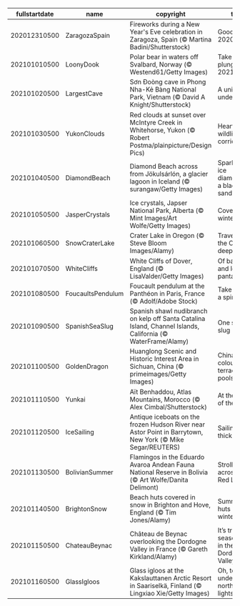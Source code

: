 |fullstartdate|name|copyright|title|image|
|--|--|--|--|--|
202012310500|ZaragozaSpain|Fireworks during a New Year's Eve celebration in Zaragoza, Spain (© Martina Badini/Shutterstock)|Goodbye, 2020!|![](/en-CA/2021/01/202012310500ZaragozaSpain.jpg)|
202101010500|LoonyDook|Polar bear in waters off Svalbard, Norway (© Westend61/Getty Images)|Take the plunge into 2021|![](/en-CA/2021/01/202101010500LoonyDook.jpg)|
202101020500|LargestCave|Sơn Đoòng cave in Phong Nha-Kẻ Bàng National Park, Vietnam (© David A Knight/Shutterstock)|A universe underground|![](/en-CA/2021/01/202101020500LargestCave.jpg)|
202101030500|YukonClouds|Red clouds at sunset over McIntyre Creek in Whitehorse, Yukon (© Robert Postma/plainpicture/Design Pics)|Heart of the wildlife corridor|![](/en-CA/2021/01/202101030500YukonClouds.jpg)|
202101040500|DiamondBeach|Diamond Beach across from Jökulsárlón, a glacier lagoon in Iceland (© surangaw/Getty Images)|Sparkling ice diamonds on a black sandy beach|![](/en-CA/2021/01/202101040500DiamondBeach.jpg)|
202101050500|JasperCrystals|Ice crystals, Japser National Park, Alberta (© Mint Images/Art Wolfe/Getty Images)|Covered in winter frost|![](/en-CA/2021/01/202101050500JasperCrystals.jpg)|
202101060500|SnowCraterLake|Crater Lake in Oregon (© Steve Bloom Images/Alamy)|Travels to the Oregon deep|![](/en-CA/2021/01/202101060500SnowCraterLake.jpg)|
202101070500|WhiteCliffs|White Cliffs of Dover, England (© LisaValder/Getty Images)|Of balloons and lost pantaloons|![](/en-CA/2021/01/202101070500WhiteCliffs.jpg)|
202101080500|FoucaultsPendulum|Foucault pendulum at the Panthéon in Paris, France (© Adolf/Adobe Stock)|Take this for a spin...|![](/en-CA/2021/01/202101080500FoucaultsPendulum.jpg)|
202101090500|SpanishSeaSlug|Spanish shawl nudibranch on kelp off Santa Catalina Island, Channel Islands, California (© WaterFrame/Alamy)|One stylish slug|![](/en-CA/2021/01/202101090500SpanishSeaSlug.jpg)|
202101100500|GoldenDragon|Huanglong Scenic and Historic Interest Area in Sichuan, China (© primeimages/Getty Images)|China's colourful terraced pools|![](/en-CA/2021/01/202101100500GoldenDragon.jpg)|
202101110500|Yunkai|Aït Benhaddou, Atlas Mountains, Morocco (© Alex Cimbal/Shutterstock)|At the gates of the 'ksar'|![](/en-CA/2021/01/202101110500Yunkai.jpg)|
202101120500|IceSailing|Antique iceboats on the frozen Hudson River near Astor Point in Barrytown, New York (© Mike Segar/REUTERS)|Sailing on thick ice|![](/en-CA/2021/01/202101120500IceSailing.jpg)|
202101130500|BolivianSummer|Flamingos in the Eduardo Avaroa Andean Fauna National Reserve in Bolivia (© Art Wolfe/Danita Delimont)|Strolling across the Red Lagoon|![](/en-CA/2021/01/202101130500BolivianSummer.jpg)|
202101140500|BrightonSnow|Beach huts covered in snow in Brighton and Hove, England (© Tim Jones/Alamy)|Summer huts in winter|![](/en-CA/2021/01/202101140500BrightonSnow.jpg)|
202101150500|ChateauBeynac|Château de Beynac overlooking the Dordogne Valley in France (© Gareth Kirkland/Alamy)|It’s truffle season here in the Dordogne Valley|![](/en-CA/2021/01/202101150500ChateauBeynac.jpg)|
202101160500|GlassIgloos|Glass igloos at the Kakslauttanen Arctic Resort in Saariselkä, Finland (© Lingxiao Xie/Getty Images)|Oh, to sleep under the northern lights|![](/en-CA/2021/01/202101160500GlassIgloos.jpg)|
